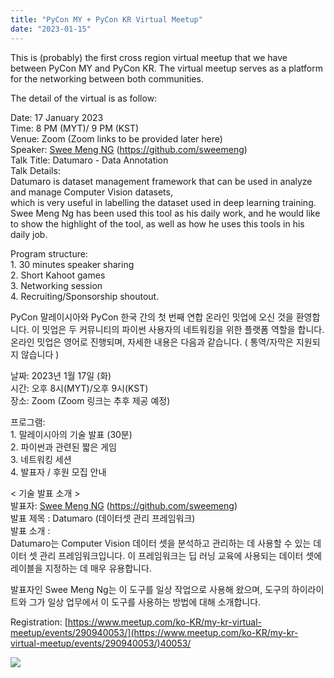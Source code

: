 ```yaml
---
title: "PyCon MY + PyCon KR Virtual Meetup"
date: "2023-01-15"
---
```


This is (probably) the first cross region virtual meetup that we have between PyCon MY and PyCon KR. The virtual meetup serves as a platform for the networking between both communities.

The detail of the virtual is as follow:

Date: 17 January 2023  
Time: 8 PM (MYT)/ 9 PM (KST)  
Venue: Zoom (Zoom links to be provided later here)  
Speaker: [Swee Meng NG](https://www.linkedin.com/in/sweemeng/?originalSubdomain=my) (https://github.com/sweemeng)  
Talk Title: Datumaro - Data Annotation  
Talk Details:  
Datumaro is dataset management framework that can be used in analyze and manage Computer Vision datasets,  
which is very useful in labelling the dataset used in deep learning training. Swee Meng Ng has been used this tool as his daily work, and he would like to show the highlight of the tool, as well as how he uses this tools in his daily job.

Program structure:  
1\. 30 minutes speaker sharing  
2\. Short Kahoot games  
3\. Networking session  
4\. Recruiting/Sponsorship shoutout.

PyCon 말레이시아와 PyCon 한국 간의 첫 번째 연합 온라인 밋업에 오신 것을 환영합니다. 이 밋업은 두 커뮤니티의 파이썬 사용자의 네트워킹을 위한 플랫폼 역할을 합니다. 온라인 밋업은 영어로 진행되며, 자세한 내용은 다음과 같습니다. ( 통역/자막은 지원되지 않습니다 )

날짜: 2023년 1월 17일 (화)  
시간: 오후 8시(MYT)/오후 9시(KST)  
장소: Zoom (Zoom 링크는 추후 제공 예정)

프로그램:  
1\. 말레이시아의 기술 발표 (30분)  
2\. 파이썬과 관련된 짧은 게임  
3\. 네트워킹 세션  
4\. 발표자 / 후원 모집 안내

< 기술 발표 소개 >  
발표자: [Swee Meng NG](https://www.linkedin.com/in/sweemeng/?originalSubdomain=my) (https://github.com/sweemeng)  
발표 제목 : Datumaro (데이터셋 관리 프레임워크)  
발표 소개 :  
Datumaro는 Computer Vision 데이터 셋을 분석하고 관리하는 데 사용할 수 있는 데이터 셋 관리 프레임워크입니다. 이 프레임워크는 딥 러닝 교육에 사용되는 데이터 셋에 레이블을 지정하는 데 매우 유용합니다.

발표자인 Swee Meng Ng는 이 도구를 일상 작업으로 사용해 왔으며, 도구의 하이라이트와 그가 일상 업무에서 이 도구를 사용하는 방법에 대해 소개합니다.

Registration: [https://www.meetup.com/ko-KR/my-kr-virtual-meetup/events/290940053/](https://www.meetup.com/ko-KR/my-kr-virtual-meetup/events/290940053/)40053/

[![](/archived-images/pycon-my-kr.png?w=811)](/archived-images/pycon-my-kr.png)

